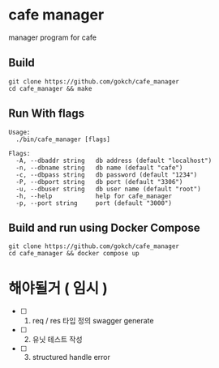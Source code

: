 # cafe manager

manager program for cafe

## Build

    git clone https://github.com/gokch/cafe_manager
    cd cafe_manager && make

## Run With flags

```
Usage:
  ./bin/cafe_manager [flags]

Flags:
  -A, --dbaddr string   db address (default "localhost")
  -n, --dbname string   db name (default "cafe")
  -c, --dbpass string   db password (default "1234")
  -P, --dbport string   db port (default "3306")
  -u, --dbuser string   db user name (default "root")
  -h, --help            help for cafe_manager
  -p, --port string     port (default "3000")
```

## Build and run using Docker Compose

    git clone https://github.com/gokch/cafe_manager
    cd cafe_manager && docker compose up

# 해야될거 ( 임시 )
- [ ] 1. req / res 타입 정의 swagger generate
- [ ] 2. 유닛 테스트 작성
- [ ] 3. structured handle error
